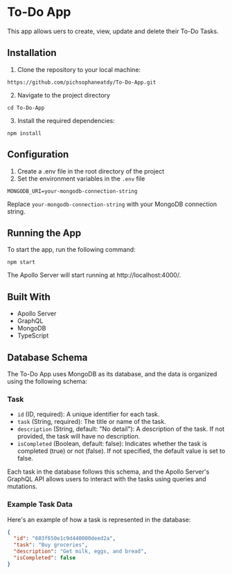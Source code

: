 # To-Do App
This app allows uers to create, view, update and delete their To-Do Tasks.

## Installation
1. Clone the repository to your local machine:

```
https://github.com/pichsophaneatdy/To-Do-App.git
```
2. Navigate to the project directory

```
cd To-Do-App
```

3. Install the required dependencies:

```
npm install
```

## Configuration

1. Create a .env file in the root directory of the project
2. Set the environment variables in the `.env` file

```
MONGODB_URI=your-mongodb-connection-string
```

Replace `your-mongodb-connection-string` with your MongoDB connection string.

## Running the App

To start the app, run the following command:

```
npm start
```

The Apollo Server will start running at http://localhost:4000/.

## Built With
<ul>
  <li>Apollo Server</li>
  <li>GraphQL</li>
  <li>MongoDB</li>
  <li>TypeScript</li>
</ul>

## Database Schema

The To-Do App uses MongoDB as its database, and the data is organized using the following schema:

### Task

- `id` (ID, required): A unique identifier for each task.
- `task` (String, required): The title or name of the task.
- `description` (String, default: "No detail"): A description of the task. If not provided, the task will have no description.
- `isCompleted` (Boolean, default: false): Indicates whether the task is completed (true) or not (false). If not specified, the default value is set to false.

Each task in the database follows this schema, and the Apollo Server's GraphQL API allows users to interact with the tasks using queries and mutations.

### Example Task Data

Here's an example of how a task is represented in the database:

```json
{
  "id": "603f650e1c9d440000deed2a",
  "task": "Buy groceries",
  "description": "Get milk, eggs, and bread",
  "isCompleted": false
}


   
